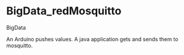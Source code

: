 # BigData_redMosquitto
BigData 

An Arduino pushes values.
A java application gets and sends them to mosquitto.

